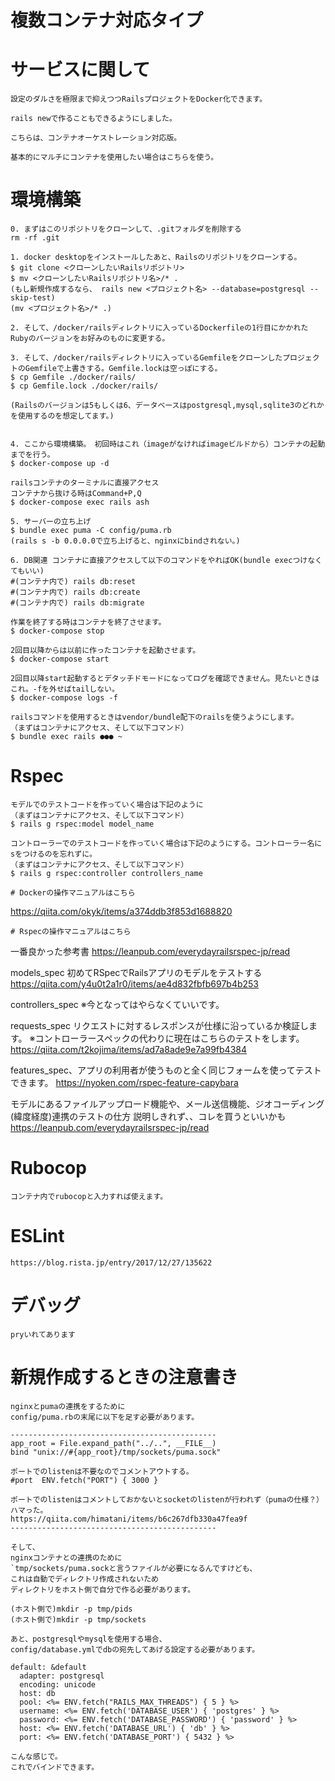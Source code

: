 # 複数コンテナ対応タイプ

# サービスに関して

```
設定のダルさを極限まで抑えつつRailsプロジェクトをDocker化できます。

rails newで作ることもできるようにしました。

こちらは、コンテナオーケストレーション対応版。

基本的にマルチにコンテナを使用したい場合はこちらを使う。

```

# 環境構築

```
0. まずはこのリポジトリをクローンして、.gitフォルダを削除する
rm -rf .git

1. docker desktopをインストールしたあと、Railsのリポジトリをクローンする。
$ git clone <クローンしたいRailsリポジトリ>
$ mv <クローンしたいRailsリポジトリ名>/* .
(もし新規作成するなら、 rails new <プロジェクト名> --database=postgresql --skip-test)
(mv <プロジェクト名>/* .)

2. そして、/docker/railsディレクトリに入っているDockerfileの1行目にかかれたRubyのバージョンをお好みのものに変更する。

3. そして、/docker/railsディレクトリに入っているGemfileをクローンしたプロジェクトのGemfileで上書きする。Gemfile.lockは空っぽにする。
$ cp Gemfile ./docker/rails/
$ cp Gemfile.lock ./docker/rails/

(Railsのバージョンは5もしくは6、データベースはpostgresql,mysql,sqlite3のどれかを使用するのを想定してます。)


4. ここから環境構築。　初回時はこれ（imageがなければimageビルドから）コンテナの起動までを行う。
$ docker-compose up -d

railsコンテナのターミナルに直接アクセス
コンテナから抜ける時はCommand+P,Q
$ docker-compose exec rails ash

5. サーバーの立ち上げ
$ bundle exec puma -C config/puma.rb
(rails s -b 0.0.0.0で立ち上げると、nginxにbindされない。)

6. DB関連 コンテナに直接アクセスして以下のコマンドをやればOK(bundle execつけなくてもいい)
#(コンテナ内で) rails db:reset
#(コンテナ内で) rails db:create
#(コンテナ内で) rails db:migrate

作業を終了する時はコンテナを終了させます。
$ docker-compose stop

2回目以降からは以前に作ったコンテナを起動させます。
$ docker-compose start

2回目以降start起動するとデタッチドモードになってログを確認できません。見たいときはこれ。-fを外せばtailしない。
$ docker-compose logs -f

railsコマンドを使用するときはvendor/bundle配下のrailsを使うようにします。
（まずはコンテナにアクセス、そして以下コマンド）
$ bundle exec rails ●●● ~
```

# Rspec
```
モデルでのテストコードを作っていく場合は下記のように
（まずはコンテナにアクセス、そして以下コマンド）
$ rails g rspec:model model_name

コントローラーでのテストコードを作っていく場合は下記のようにする。コントローラー名にsをつけるのを忘れずに。
（まずはコンテナにアクセス、そして以下コマンド）
$ rails g rspec:controller controllers_name
```

```
# Dockerの操作マニュアルはこちら
```
https://qiita.com/okyk/items/a374ddb3f853d1688820
```
# Rspecの操作マニュアルはこちら
```
一番良かった参考書
https://leanpub.com/everydayrailsrspec-jp/read

models_spec 初めてRSpecでRailsアプリのモデルをテストする
https://qiita.com/y4u0t2a1r0/items/ae4d832fbfb697b4b253

controllers_spec
※今となってはやらなくていいです。

requests_spec リクエストに対するレスポンスが仕様に沿っているか検証します。
※コントローラースペックの代わりに現在はこちらのテストをします。
https://qiita.com/t2kojima/items/ad7a8ade9e7a99fb4384

features_spec、アプリの利用者が使うものと全く同じフォームを使ってテストできます。
https://nyoken.com/rspec-feature-capybara

モデルにあるファイルアップロード機能や、メール送信機能、ジオコーディング(緯度経度)連携のテストの仕方
説明しきれず、、コレを買うといいかも
https://leanpub.com/everydayrailsrspec-jp/read

# Rubocop
```
コンテナ内でrubocopと入力すれば使えます。
```

# ESLint
```
https://blog.rista.jp/entry/2017/12/27/135622
```
# デバッグ
```
pryいれてあります
```

# 新規作成するときの注意書き

```
nginxとpumaの連携をするために
config/puma.rbの末尾に以下を足す必要があります。

----------------------------------------------
app_root = File.expand_path("../..", __FILE__)
bind "unix://#{app_root}/tmp/sockets/puma.sock"

ポートでのlistenは不要なのでコメントアウトする。
#port  ENV.fetch("PORT") { 3000 }

ポートでのlistenはコメントしておかないとsocketのlistenが行われず（pumaの仕様？）ハマった。
https://qiita.com/himatani/items/b6c267dfb330a47fea9f
----------------------------------------------

そして、
nginxコンテナとの連携のために
`tmp/sockets/puma.sockと言うファイルが必要になるんですけども、
これは自動でディレクトリ作成されないため
ディレクトリをホスト側で自分で作る必要があります。

(ホスト側で)mkdir -p tmp/pids
(ホスト側で)mkdir -p tmp/sockets

あと、postgresqlやmysqlを使用する場合、
config/database.ymlでdbの宛先してあげる設定する必要があります。

default: &default
  adapter: postgresql
  encoding: unicode
  host: db
  pool: <%= ENV.fetch("RAILS_MAX_THREADS") { 5 } %>
  username: <%= ENV.fetch('DATABASE_USER') { 'postgres' } %>
  password: <%= ENV.fetch('DATABASE_PASSWORD') { 'password' } %>
  host: <%= ENV.fetch('DATABASE_URL') { 'db' } %>
  port: <%= ENV.fetch('DATABASE_PORT') { 5432 } %>

こんな感じで。
これでバインドできます。
```
